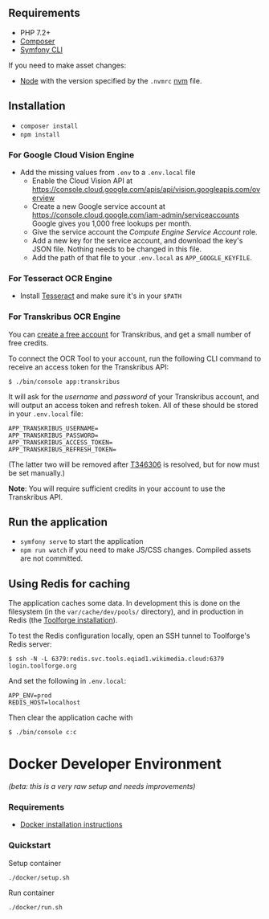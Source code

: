 ## Requirements #

* PHP 7.2+
* [Composer](http://getcomposer.org/)
* [Symfony CLI](https://symfony.com/download)
  
If you need to make asset changes:

* [Node](https://nodejs.org) with the version specified by the `.nvmrc` [nvm](https://github.com/nvm-sh/nvm#installing-and-updating) file.

## Installation ##

* `composer install`
* `npm install`

### For Google Cloud Vision Engine ###

* Add the missing values from `.env` to a `.env.local` file
  * Enable the Cloud Vision API at https://console.cloud.google.com/apis/api/vision.googleapis.com/overview
  * Create a new Google service account at https://console.cloud.google.com/iam-admin/serviceaccounts Google gives you 1,000 free lookups per month.
  * Give the service account the *Compute Engine Service Account* role.
  * Add a new key for the service account, and download the key's JSON file. Nothing needs to be changed in this file.
  * Add the path of that file to your `.env.local` as `APP_GOOGLE_KEYFILE`.

### For Tesseract OCR Engine ###
* Install [Tesseract](https://tesseract-ocr.github.io) and make sure it's in your `$PATH`

### For Transkribus OCR Engine ###

You can [create a free account](https://readcoop.eu/transkribus/?sc=Transkribus) for Transkribus, and get a small number of free credits.

To connect the OCR Tool to your account, run the following CLI command to receive an access token for the Transkribus API:

```console
$ ./bin/console app:transkribus
```

It will ask for the *username* and *password* of your Transkribus account, and will output an access token and refresh token.
All of these should be stored in your `.env.local` file:

```dotenv
APP_TRANSKRIBUS_USERNAME=
APP_TRANSKRIBUS_PASSWORD=
APP_TRANSKRIBUS_ACCESS_TOKEN=
APP_TRANSKRIBUS_REFRESH_TOKEN=
```

(The latter two will be removed after [T346306](https://phabricator.wikimedia.org/T346306) is resolved, but for now must be set manually.)

**Note**: You will require sufficient credits in your account to use the Transkribus API.

## Run the application ##
* `symfony serve` to start the application
* `npm run watch` if you need to make JS/CSS changes. Compiled assets are not committed.

## Using Redis for caching

The application caches some data.
In development this is done on the filesystem (in the `var/cache/dev/pools/` directory),
and in production in Redis
(the [Toolforge installation](https://wikitech.wikimedia.org/wiki/Help:Toolforge/Redis_for_Toolforge)).

To test the Redis configuration locally, open an SSH tunnel to Toolforge's Redis server:

```console
$ ssh -N -L 6379:redis.svc.tools.eqiad1.wikimedia.cloud:6379 login.toolforge.org
```

And set the following in `.env.local`:

```dotenv
APP_ENV=prod
REDIS_HOST=localhost
```

Then clear the application cache with

```console
$ ./bin/console c:c
```

Docker Developer Environment
============================

_(beta: this is a very raw setup and needs improvements)_

### Requirements

  - [Docker installation instructions][docker-install]

[docker-install]: https://docs.docker.com/install/

### Quickstart

Setup container
```
./docker/setup.sh
```

Run container
```
./docker/run.sh
```

